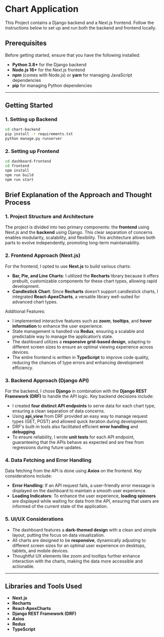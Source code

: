 # Chart Application

This Project contains a Django backend and a Next.js frontend. Follow the instructions below to set up and run both the backend and frontend locally.

## Prerequisites

Before getting started, ensure that you have the following installed:

- **Python 3.8+** for the Django backend
- **Node.js 16+** for the Next.js frontend
- **npm** (comes with Node.js) or **yarn** for managing JavaScript dependencies
- **pip** for managing Python dependencies

---

## Getting Started

### 1. Setting up Backend

```bash
cd chart-backend
pip install -r requirements.txt
python manage.py runserver
``` 

### 2. Setting up Frontend

```bash
cd dashboard-frontend
cd frontend
npm install
npm run build
npm run start
``` 
## Brief Explanation of the Approach and Thought Process

### 1. Project Structure and Architecture

The project is divided into two primary components: the **frontend** using Next.js and the **backend** using Django. This clear separation of concerns enables modularity, scalability, and flexibility. This architecture allows both parts to evolve independently, promoting long-term maintainability.

### 2. Frontend Approach (Next.js)

For the frontend, I opted to use **Next.js** to build various charts:

- **Bar, Pie, and Line Charts**: I utilized the **Recharts** library because it offers prebuilt, customizable components for these chart types, allowing rapid development.
- **Candlestick Chart**: Since **Recharts** doesn’t support candlestick charts, I integrated **React-ApexCharts**, a versatile library well-suited for advanced chart types.

Additional Features:
- I implemented interactive features such as **zoom**, **tooltips**, and **hover information** to enhance the user experience.
- State management is handled via **Redux**, ensuring a scalable and predictable way to manage the application’s state.
- The dashboard utilizes a **responsive grid-based design**, adapting to different screen sizes to ensure an optimal viewing experience across devices.
- The entire frontend is written in **TypeScript** to improve code quality, reducing the chances of type errors and enhancing development efficiency.

### 3. Backend Approach (Django API)

For the backend, I chose **Django** in combination with the **Django REST Framework (DRF)** to handle the API logic. Key backend decisions include:

- I created **four distinct API endpoints** to serve data for each chart type, ensuring a clean separation of data concerns.
- Using **api_view** from DRF provided an easy way to manage request types (GET, POST) and allowed quick iteration during development.
- DRF's built-in tools also facilitated efficient **error handling** and **debugging**.
- To ensure reliability, I wrote **unit tests** for each API endpoint, guaranteeing that the APIs behave as expected and are free from regressions during future updates.

### 4. Data Fetching and Error Handling

Data fetching from the API is done using **Axios** on the frontend. Key considerations include:

- **Error Handling**: If an API request fails, a user-friendly error message is displayed on the dashboard to maintain a smooth user experience.
- **Loading Indicators**: To enhance the user experience, **loading spinners** are displayed while waiting for data from the API, ensuring that users are informed of the current state of the application.

### 5. UI/UX Considerations

- The dashboard features a **dark-themed design** with a clean and simple layout, putting the focus on data visualization.
- All charts are designed to be **responsive**, dynamically adjusting to different screen sizes for an optimal user experience on desktops, tablets, and mobile devices.
- Thoughtful UX elements like zoom and tooltips further enhance interaction with the charts, making the data more accessible and actionable.

---

## Libraries and Tools Used

- **Next.js**
- **Recharts**
- **React-ApexCharts**
- **Django REST Framework (DRF)**
- **Axios**
- **Redux**
- **TypeScript**
